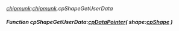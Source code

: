 _[chipmunk](../../modules/chipmunk/chipmunk-module.md):[chipmunk](../../modules/chipmunk/chipmunk-module.md).cpShapeGetUserData_
##### Function cpShapeGetUserData:[cpDataPointer](../../modules/chipmunk/chipmunk-cpdatapointer.md)( shape:[cpShape](../../modules/chipmunk/chipmunk-cpshape.md) )
